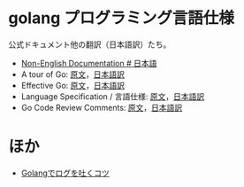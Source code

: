 # golang プログラミング言語仕様

公式ドキュメント他の翻訳（日本語訳）たち。

- [Non-English Documentation # 日本語](https://github.com/golang/go/wiki/NonEnglish#japanese---%E6%97%A5%E6%9C%AC%E8%AA%9E)
- A tour of Go: [原文](https://tour.golang.org/list)，[日本語訳](https://go-tour-jp.appspot.com/list)
- Effective Go: [原文](https://golang.org/doc/effective_go.html)，[日本語訳](http://go.shibu.jp/effective_go.html)
- Language Specification / 言語仕様: [原文](https://golang.org/ref/spec)，[日本語訳](https://hiwane.github.io/gospec-ja/)
- Go Code Review Comments: [原文](https://github.com/golang/go/wiki/CodeReviewComments)，[日本語訳](https://knsh14.github.io/translations/go-codereview-comments/)


# ほか

- [Golangでログを吐くコツ](https://www.kaoriya.net/blog/2018/12/16/)
